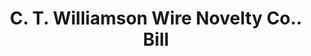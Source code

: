 ---
doi: 10.7916/D8N59ZK8
date_other: '1890'
date_other_textual: 1890-1899
form: printed ephemera
genre:
- Invoices
name:
- C. T. Williamson Wire Novelty Co.
object_in_context_url: https://biggert.cul.columbia.edu/items/view/ave_biggert_01897
subject_hierarchical_geographic:
- Newark, New Jersey, United States
subject_name:
- C. T. Williamson Wire Novelty Co.
title: C. T. Williamson Wire Novelty Co.. Bill
sort_title: C. T. Williamson Wire Novelty Co.. Bill
call_number: ave_biggert_01897
coordinates:
- 40.72422,-74.172574
pid: ave_biggert_01897
identifiers: ave_biggert_01897
thumbnail: https://derivativo-3.library.columbia.edu/iiif/2/ldpd:490696/full/!256,256/0/native.jpg
permalink: /biggert/ave_biggert_01897/
layout: iiif-image-page
---